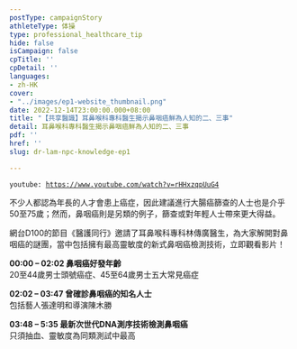 ```yaml
---
postType: campaignStory
athleteType: 体操
type: professional_healthcare_tip
hide: false
isCampaign: false
cpTitle: ''
cpDetail: ''
languages:
- zh-HK
cover:
- "../images/ep1-website_thumbnail.png"
date: 2022-12-14T23:00:00.000+08:00
title: "【共享醫識】耳鼻喉科專科醫生揭示鼻咽癌鮮為人知的二、三事"
detail: 耳鼻喉科專科醫生揭示鼻咽癌鮮為人知的二、三事
pdf: ''
href: ''
slug: dr-lam-npc-knowledge-ep1

---
```

`youtube: `[`https://www.youtube.com/watch?v=rHHxzqpUuG4`](https://www.youtube.com/watch?v=rHHxzqpUuG4 "https://www.youtube.com/watch?v=rHHxzqpUuG4")

不少人都認為年長的人才會患上癌症，因此建議進行大腸癌篩查的人士也是介乎50至75歲；然而，鼻咽癌則是另類的例子，篩查或對年輕人士帶來更大得益。

網台D100的節目《醫護同行》邀請了耳鼻喉科專科林傳廣醫生，為大家解開對鼻咽癌的謎團，當中包括擁有最高靈敏度的新式鼻咽癌檢測技術，立即觀看影片！

**00:00 – 02:02 鼻咽癌好發年齡**  
20至44歲男士頭號癌症、45至64歲男士五大常見癌症

**02:02 – 03:47 曾確診鼻咽癌的知名人士**  
包括藝人張達明和導演陳木勝

**03:48 – 5:35 最新次世代DNA測序技術檢測鼻咽癌**  
只須抽血、靈敏度為同類測試中最高